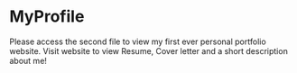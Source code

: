 # MyProfile

Please access the second file to view my first ever personal portfolio website. Visit website to view Resume, Cover letter and a short description about me!
